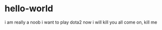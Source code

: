 hello-world
===========
i am really a noob
i want to play dota2 now
i will kill you all
come on, kill me
